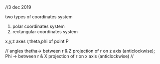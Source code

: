 //3 dec 2019

two types of coordinates system
1) polar coordinates system
2) rectangular coordinates system

x,y,z axes
r,theta,phi of point P

//  angles
 thetha-> between r & Z projection of r on z axis (anticlockwise);
 Phi -> between r & X projection of r on x axis (anticlockwise)
// 
